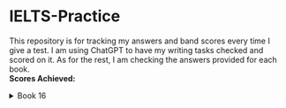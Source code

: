 # IELTS-Practice
This repository is for tracking my answers and band scores every time I give a test. I am using ChatGPT to have my writing tasks checked and scored on it. As for the rest, I am checking the answers provided for each book. <br>
**Scores Achieved:** <br>
<details>
  <summary>Book 16</summary>
  
  | Band Score | Task |
  |----------:|----------------|
  | 5.5 - 6.0 | Writing - 1 |
  | 5.5 - 6.0 | Writing - 2 |
  | 7.0       | Reading        |
  | 8.0       | Listening      |

  
  | Band Score | Task |
  |----------:|----------------|
  | 5.5 - 6.0 | Writing - 1 |
  | 5.5 - 6.0 | Writing - 2 |
  | 7.0       | Reading        |
  | 8.0       | Listening      |
</details>
